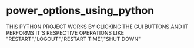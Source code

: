 # power_options_using_python
THIS PYTHON PROJECT WORKS BY CLICKING THE GUI BUTTONS AND IT PERFORMS IT'S RESPECTIVE OPERATIONS LIKE "RESTART","LOGOUT","RESTART TIME","SHUT DOWN"
